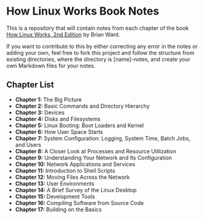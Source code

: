 # How Linux Works Book Notes
This is a repository that will contain notes from each chapter of the book [How Linux Works, 2nd Edition](https://nostarch.com/howlinuxworks2) by Brian Ward.

If you want to contribute to this by either correcting any error in the notes or adding your own, feel free to fork this project and follow the structure from existing directories, where the directory is [name]-notes, and create your own Markdown files for your notes.

## Chapter List
- **Chapter 1:** The Big Picture
- **Chapter 2:** Basic Commands and Directory Hierarchy
- **Chapter 3:** Devices
- **Chapter 4:** Disks and Filesystems
- **Chapter 5:** Linux Booting: Boot Loaders and Kernel
- **Chapter 6:** How User Space Starts
- **Chapter 7:** System Configuration: Logging, System Time, Batch Jobs, and Users
- **Chapter 8:** A Closer Look at Processes and Resource Utilization
- **Chapter 9:** Understanding Your Network and Its Configuration
- **Chapter 10:** Network Applications and Services
- **Chapter 11:** Introduction to Shell Scripts
- **Chapter 12:** Moving Files Across the Network
- **Chapter 13:** User Environments
- **Chapter 14:** A Brief Survey of the Linux Desktop
- **Chapter 15:** Development Tools
- **Chapter 16:** Compiling Software from Source Code
- **Chapter 17:** Building on the Basics
